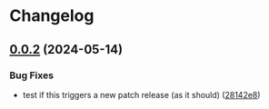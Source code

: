 # Changelog

## [0.0.2](https://github.com/jariikonen/mui-country-code-selector/compare/v0.0.1...v0.0.2) (2024-05-14)


### Bug Fixes

* test if this triggers a new patch release (as it should) ([28142e8](https://github.com/jariikonen/mui-country-code-selector/commit/28142e869d546f6376ccc6d85fc9179a48f39fa6))
